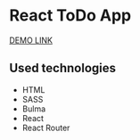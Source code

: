 # React ToDo App

[DEMO LINK](https://FANTAZER-NURE.github.io/react_todo-app/) 

## Used technologies
  * HTML
  * SASS
  * Bulma
  * React
  * React Router
